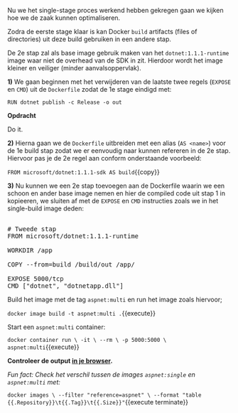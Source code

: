 Nu we het single-stage proces werkend hebben gekregen gaan we kijken hoe we de zaak kunnen optimaliseren.

Zodra de eerste stage klaar is kan Docker `build` artifacts (files of directories) uit deze build gebruiken in een andere stap. 

De 2e stap zal als base image gebruik maken van het `dotnet:1.1.1-runtime` image waar niet de overhead van de SDK in zit. Hierdoor wordt het image kleiner en veiliger (minder aanvalsoppervlak).

**1)** We gaan beginnen met het verwijderen van de laatste twee regels (`EXPOSE` en `CMD`) uit de `Dockerfile` zodat de 1e stage eindigd met:

`RUN dotnet publish -c Release -o out`

**Opdracht**

Do it. 

**2)** Hierna gaan we de `Dockerfile` uitbreiden met een alias (`AS <name>`) voor de 1e build stap zodat we er eenvoudig naar kunnen refereren in de 2e stap. Hiervoor pas je de 2e regel aan conform onderstaande voorbeeld:

`FROM microsoft/dotnet:1.1.1-sdk AS build`{{copy}}

**3)** Nu kunnen we een 2e stap toevoegen aan de Dockerfile waarin we een schoon en ander base image nemen en hier de compiled code uit stap 1 in kopieeren, we sluiten af met de `EXPOSE` en `CMD` instructies zoals we in het single-build image deden:

<pre class="file" data-filename="Dockerfile" data-target="append">

# Tweede stap
FROM microsoft/dotnet:1.1.1-runtime

WORKDIR /app

COPY --from=build /build/out /app/

EXPOSE 5000/tcp
CMD ["dotnet", "dotnetapp.dll"]
</pre>

Build het image met de tag `aspnet:multi` en run het image zoals hiervoor;

`docker image build -t aspnet:multi .`{{execute}}

Start een `aspnet:multi` container:

`docker container run \
  -it \
  --rm \
  -p 5000:5000 \
  aspnet:multi`{{execute}}

**Controleer de output [in je browser](https://[[HOST_SUBDOMAIN]]-5000-[[KATACODA_HOST]].environments.katacoda.com/).**

*Fun fact: Check het verschil tussen de images `aspnet:single` en `aspnet:multi` met:*

`docker images \
  --filter "reference=aspnet" \
  --format "table {{.Repository}}\t{{.Tag}}\t{{.Size}}"`{{execute terminate}}
